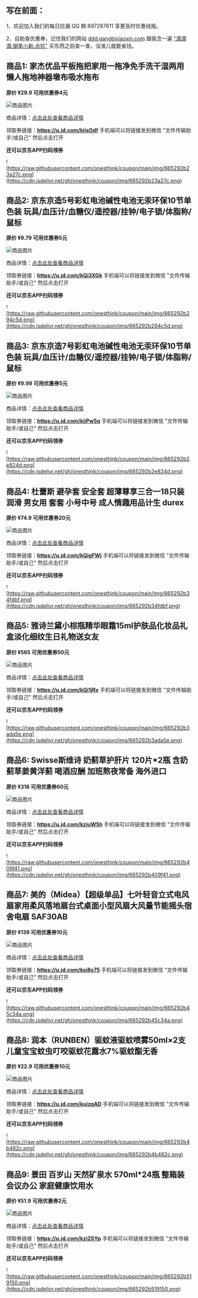 ## 写在前面：

1、欢迎加入我们的每日捡漏 QQ 群:897287611 享更及时优惠线报。

2、自助查优惠券，记住我们的网站 [ddd.gangbixiaoxin.com](https://ddd.gangbixiaoxin.com) 跟我念一遍 ["滴滴滴.钢笔小新.点抗"](https://ddd.gangbixiaoxin.com) 买东西之前查一查，没准儿就能省钱。

## 商品1: 家杰优品平板拖把家用一拖净免手洗干湿两用懒人拖地神器墩布吸水拖布

**原价 ¥29.9 可用优惠券4元**

![商品图片](http://img14.360buyimg.com/n1/jfs/t1/242490/16/7143/121684/66137e32F878cc658/6a3e6595fd993367.jpg)

商品详情：[点击此处查看商品详情](https://union-click.jd.com/jdc?e=1003156031&amp;p=JF8BASQJK1olXwMLVFxUCkgfA18IGloUWQYFVF5aCUgnRzBQRQQlBENHFRxWFlVPRjtUBABAQlRcCEBdCUoWB28PG1sSXAUdDRsBVXsVYRV1TiRjNWQDBCkrYCoeQnVuUAN1UQoyVW5eCUsQCmkPHVIQbQdSVQ5cWEpHAl8IG2tDMwYDVV9cAUIfAGpmQhBXAFxZHBcLSnsWM28OG1wSVAAGV11fCkgnA2cPK4y45dOI5YvVsZ-Ji7ixvI6c4dKc3G5tOEgnA24JGVsRWgcAVG5tCHsUMzFmGggQCgEBUgozVQ1LRDhdWlt7XwADXVxZD0snAW4JGVklbTYKEhkpbzhfawkNElhnWlNQASMaXAxEew1mGTNxXnRjDD8AchV2RmhXRQx8bQYy)

领取券链接：**https://u.jd.com/kiisOdf** 手机端可以将链接发到微信 "文件传输助手/或自己" 然后点击打开

**还可以京东APP扫码领券**

![https://raw.githubusercontent.com/onesthink/coupon/main/img/665292b23a27c.png](https://cdn.jsdelivr.net/gh/onesthink/coupon/img/665292b23a27c.png)

## 商品2: 京东京造5号彩虹电池碱性电池无汞环保10节单色装 玩具/血压计/血糖仪/遥控器/挂钟/电子锁/体脂称/鼠标

**原价 ¥9.79 可用优惠券5元**

![商品图片](http://img14.360buyimg.com/n1/jfs/t1/93915/7/26650/96518/664fe826F0038b22f/55338b43dad7769c.jpg)

商品详情：[点击此处查看商品详情](https://union-click.jd.com/jdc?e=1003156031&amp;p=JF8BARkJK1olXwMLVVdVCk4WBF8IGloUWgAKUl9YAU0nRzBQRQQlBENHFRxWFlVPRjtUBABAQlRcCEBdCUoWBGkAHVoQVAAdDRsBVXtVZhRxHDlrG2VDVwI7fhFuRxN3T1NTUQoyVW5eCUsQCmkPHVIQbQdSVQ5cWEpHAl8IG2tDMwYDVV9cAEwQAmw4GmsVWwYFU1dbDEgVBWsIK1sdWjbV-eaIgvrCi9bchdPC5KHX3eKJlsMnM18LK1sUXAQCUFlcCksnM284GGtLMwdRU1tVCUJFbTJORxxCCURWOlxbCUMXBG0LK1kUXAQAZG5tUStJdxZvSydVXm13HwwWYQkTQix8Tl5tMwRHHCkbTjwWewduRRASBERcHG5dOA)

领取券链接：**https://u.jd.com/kQi3XGk** 手机端可以将链接发到微信 "文件传输助手/或自己" 然后点击打开

**还可以京东APP扫码领券**

![https://raw.githubusercontent.com/onesthink/coupon/main/img/665292b294c5d.png](https://cdn.jsdelivr.net/gh/onesthink/coupon/img/665292b294c5d.png)

## 商品3: 京东京造7号彩虹电池碱性电池无汞环保10节单色装 玩具/血压计/血糖仪/遥控器/挂钟/电子锁/体脂称/鼠标

**原价 ¥9.99 可用优惠券5元**

![商品图片](http://img14.360buyimg.com/n1/jfs/t1/233290/16/17102/105033/664fe80eFa34224d8/71dbf068209a75b2.jpg)

商品详情：[点击此处查看商品详情](https://union-click.jd.com/jdc?e=1003156031&amp;p=JF8BARkJK1olXwMLVVdVCk4WBF8IGloUWgAKUl9YAUMnRzBQRQQlBENHFRxWFlVPRjtUBABAQlRcCEBdCUoWBGkAHVoQVA4dDRsBVXtfC2cLaVhxIGRVIiAdUElPUTsKSzxlUQoyVW5eCUsQCmkPHVIQbQdSVQ5cWEpHAl8IG2tDMwYDVV9cAEwQAmw4GmsVWwYFU1dbDEgTBWwNK1sdWjbV-eaIgvrCi9bchdPC5KHX3eKJlsMnM18LK1sUXAQCUFlcCksnM284GGtLMwdRUQwIWk1FbTJORxxCC1UHOlxbCUIWA28OK1kUXAQAZG5tUDlzQAl3YyFLP3JyCic7cCJHYztAGwZGMwRXA1s4QwlNUA1pSQUWPHVgC25dOA)

领取券链接：**https://u.jd.com/kiiPw5q** 手机端可以将链接发到微信 "文件传输助手/或自己" 然后点击打开

**还可以京东APP扫码领券**

![https://raw.githubusercontent.com/onesthink/coupon/main/img/665292b2e824d.png](https://cdn.jsdelivr.net/gh/onesthink/coupon/img/665292b2e824d.png)

## 商品4: 杜蕾斯 避孕套 安全套 超薄尊享三合一18只装 润滑 男女用 套套 小号中号  成人情趣用品计生 durex

**原价 ¥74.9 可用优惠券20元**

![商品图片](http://img14.360buyimg.com/n1/jfs/t1/217911/34/42083/120998/665062f3F8cbca1c3/adeb650e0378e323.jpg)

商品详情：[点击此处查看商品详情](https://union-click.jd.com/jdc?e=1003156031&amp;p=JF8BARoJK1olXwMEXFpaCk4UAV8KH1gVWgYGZBoCUBVIMzZNXhpXVhgcDBsJVFRMVnBaRQcLXwIBVFldDFRORjNVKyBPOQV0Uh4CaAtpCwtaZixPC2FUAwhRBHsWM2wJG1wcWwEEXVttCRsWU25YGgsUbQYCZA0z3cKs1OuOzPGYiIuVg_Lw0e-Y1MiWK1olXQACU1lUDk8UBWgPE2sVVQEyg_Pl3cGm1uexz8Wdir-lgdfh3NWfM184GGsVXAcAVFpaCUkXM18IK1glA2gDB1sKARgSAgFVXQdSCl9HUjBfDkofAGoLH2sXXAcAVm5tOEJSexwMHShKKW5lDV1eAAllRDBofwJMKGgADgMiXzVoBhVQbi4cXmdXPxdtCHs)

领取券链接：**https://u.jd.com/kQigFWj** 手机端可以将链接发到微信 "文件传输助手/或自己" 然后点击打开

**还可以京东APP扫码领券**

![https://raw.githubusercontent.com/onesthink/coupon/main/img/665292b34fdbf.png](https://cdn.jsdelivr.net/gh/onesthink/coupon/img/665292b34fdbf.png)

## 商品5: 雅诗兰黛小棕瓶精华眼霜15ml护肤品化妆品礼盒淡化细纹生日礼物送女友

**原价 ¥565 可用优惠券50元**

![商品图片](http://img14.360buyimg.com/n1/jfs/t1/213329/29/41522/120453/664de708Fbf9744c1/3b19b7f988852b73.png)

商品详情：[点击此处查看商品详情](https://union-click.jd.com/jdc?e=1003156031&amp;p=JF8BAR0JK1olXwMEXVZdD04RAl8IGloUXgUFVF9eCUwnRzBQRQQlBENHFRxWFlVPRjtUBABAQlRcCEBdCUoWAGwPG1oWXAEdDRsBVXtPegh8RygWL2NdIiRDViAecBcAeAhDUQoyVW5eCUsQCmkPHVIQbQdSVQ5cWEpHAl8IG2tXM1JfBgofTR9DXj9MTg9WbQcyVFhdD0weBWsLE18RXjYCXFlt3-av1uW5ztOsiZiKg-f63cKr1_GAK2slXjYCVV9fCE8QAm0IK2sVbQUyCjBcW00UBjsBSDVIG1pFAwVVUyUVBWwOHl4SXDYAVV9fCnsnMxdWZi98NHp3URdfSyt8ewl9bTpjWVALAjBfDUpIRxNbSyZwG2ZwFyM9Q0wnA18)

领取券链接：**https://u.jd.com/kQi1jRx** 手机端可以将链接发到微信 "文件传输助手/或自己" 然后点击打开

**还可以京东APP扫码领券**

![https://raw.githubusercontent.com/onesthink/coupon/main/img/665292b3ada5e.png](https://cdn.jsdelivr.net/gh/onesthink/coupon/img/665292b3ada5e.png)

## 商品6: Swisse斯维诗 奶蓟草护肝片 120片*2瓶 含奶蓟草姜黄洋蓟 喝酒应酬 加班熬夜常备 海外进口

**原价 ¥318 可用优惠券60元**

![商品图片](http://img14.360buyimg.com/n1/jfs/t1/165724/18/43183/149820/66508933F89bfcc93/b550093932558ac3.jpg)

商品详情：[点击此处查看商品详情](https://union-click.jd.com/jdc?e=1003156031&amp;p=JF8BARkJK1olXwMEXVtVC0oeAV8IGloUXAQKU11YCEMnRzBQRQQlBENHFRxWFlVPRjtUBABAQlRcCEBdCUoWAm0AHFgQXQ4dDRsBVXtUQBpDYi1cOmNHJh8hEi0fYh8IcCdDUQoyVW5eCUsQCmkPHVIQbQdSVQ5cWEpHAl8IG2tGM11XSBwbUAlVV2s4GmsVWwYFU1dbDEkSBW4OK1sdWjbV-eaIgvrCi9bchdPC5KHX3eKJlsMnM18LK1sUXAQCUFlcCksnM284GGtLMwdRU1tUCEsSbTJORxxCAg9AOlxbCE4WAGoNK1kUXAQAZG5tfQxJeilLQg4dWWVUHV8OTk1VYA4ASz9wMwRxK185fC4RCmkBfCNuVGFaHW5dOA)

领取券链接：**https://u.jd.com/kziuW5h** 手机端可以将链接发到微信 "文件传输助手/或自己" 然后点击打开

**还可以京东APP扫码领券**

![https://raw.githubusercontent.com/onesthink/coupon/main/img/665292b409f41.png](https://cdn.jsdelivr.net/gh/onesthink/coupon/img/665292b409f41.png)

## 商品7: 美的（Midea）【超级单品】七叶轻音立式电风扇家用柔风落地扇台式桌面小型风扇大风量节能摇头宿舍电扇 SAF30AB

**原价 ¥139 可用优惠券10元**

![商品图片](http://img14.360buyimg.com/n1/jfs/t1/219253/23/42204/199291/664d9382F09e8edcd/351d607dc70e7af6.jpg)

商品详情：[点击此处查看商品详情](https://union-click.jd.com/jdc?e=1003156031&amp;p=JF8BARsJK1olXwMLVV9YAEsQCl8IGloUXQ8KU1hbD08nRzBQRQQlBENHFRxWFlVPRjtUBABAQlRcCEBdCUoWA2YAHF0TWgIdDRsBVXtpVxl3Ul51LWZSTl4-SCBRRA5XZg91UQoyVW5eCUsQCmkPHVIQbQdSVQ5cWEpHAl8IG2tGM11HDxUYFJ2onbmtn2sUbQYEVFlaAU0UCmwIE14lXQ4FZInwsJ6dsrqAoo-L1dG784vUtJ-Ji184K1glXQcDVl5ZD0oVA184G2sWbVhsVQ1bCkpEVGpmRh1JGlYLAAMzCk0WAmkNGl8lXwcDVlxtOHt8BxRwc1lJClNnMgsLexd_AC4MGAMcK29sViEhCB5ecRULYl1-CVsKBxknOEsn)

领取券链接：**https://u.jd.com/ksi8s75** 手机端可以将链接发到微信 "文件传输助手/或自己" 然后点击打开

**还可以京东APP扫码领券**

![https://raw.githubusercontent.com/onesthink/coupon/main/img/665292b45c34a.png](https://cdn.jsdelivr.net/gh/onesthink/coupon/img/665292b45c34a.png)

## 商品8: 润本（RUNBEN）驱蚊液驱蚊喷雾50ml×2支儿童宝宝蚊虫叮咬驱蚊花露水7%驱蚊酯无香

**原价 ¥22.9 可用优惠券10元**

![商品图片](http://img14.360buyimg.com/n1/jfs/t1/208987/18/33935/155373/6645f32aF97a05161/3e05dd0bd4b18b8e.jpg)

商品详情：[点击此处查看商品详情](https://union-click.jd.com/jdc?e=1003156031&amp;p=JF8BAScJK1olXwMLVFtYDEgfC18IGloUXQcCV11YDksnRzBQRQQlBENHFRxWFlVPRjtUBABAQlRcCEBdCUoWA24IGFgQWwYdDRsBVXtNXTBJbh5vKGR-KjooeA9jS3FIHQdlUQoyVW5eCUsQCmkPHVIQbQdSVQ5cWEpHAl8IG2tXM9GFw4nwlZO3mbmGvoKQ1NGr9oj1hJKsgV8JK1sTXQEFXVhcCUIWAm04G1MSbdGv7IvXuZ6furuWk4ys-tOL6IrDgHsnM2w4G1oUXwYGU19fCHsnA18LKwV7XFUEVl1dCk15XilUXF5HGQJsVllUDU8RA244GVoUXwQyZG46DUgQYhxJGDhVA15bPSgFTitFAg1Ofx57X3F0AikZQQJJXjRdTiFGOX0HZF5t)

领取券链接：**https://u.jd.com/kuizqAD** 手机端可以将链接发到微信 "文件传输助手/或自己" 然后点击打开

**还可以京东APP扫码领券**

![https://raw.githubusercontent.com/onesthink/coupon/main/img/665292b4b482c.png](https://cdn.jsdelivr.net/gh/onesthink/coupon/img/665292b4b482c.png)

## 商品9: 景田 百岁山 天然矿泉水 570ml*24瓶 整箱装 会议办公 家庭健康饮用水

**原价 ¥51.9 可用优惠券2元**

![商品图片](http://img14.360buyimg.com/n1/jfs/t1/123217/25/3781/156071/5ed64652Eb21daf45/2bcd486e582b5c92.jpg)

商品详情：[点击此处查看商品详情](https://union-click.jd.com/jdc?e=1003156031&amp;p=JF8BAQ0JK1olXwMEUF9aDUkXAV8AH1gcWgUyEAEFVhQnWipNWhkeQxhaEQoBFxBCHD1WR0UdWQULU11CUQ5LXl92cD8PNhxDCjsWVDFFa29BeCAUKHtUWFJtCXsUAm8PEl0SWw8HZF8NCRsWU25YGmsVXTZAOggNVw5DXGwJGFolXDYCUl5aD0IRB20OG14VbQYKU26KpfPCid7dk-LBw47V7fmIgffDnec4K2sWbQYDVVxdDEwWAW84K1slXjZcOl8OD04QAz1ddQZTAUFVFVsJZkkRAmYOGFsRbQQDVVxfOHsnSDtfYAFyX1xgVh4NdClgWD12XSx3IVZhOlwCVA9BcRBOUjhnL01QJyQPansXMw)

领取券链接：**https://u.jd.com/kzi2SYp** 手机端可以将链接发到微信 "文件传输助手/或自己" 然后点击打开

**还可以京东APP扫码领券**

![https://raw.githubusercontent.com/onesthink/coupon/main/img/665292b519150.png](https://cdn.jsdelivr.net/gh/onesthink/coupon/img/665292b519150.png)

